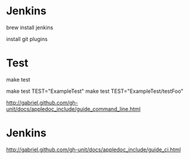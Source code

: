 Jenkins
====

brew install jenkins

install git plugins

Test
====

make test

make test TEST="ExampleTest"
make test TEST="ExampleTest/testFoo"

http://gabriel.github.com/gh-unit/docs/appledoc_include/guide_command_line.html

Jenkins
====

http://gabriel.github.com/gh-unit/docs/appledoc_include/guide_ci.html
